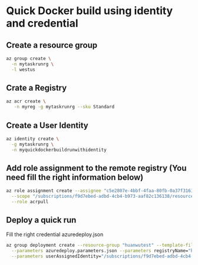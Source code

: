 # Quick Docker build using identity and credential

## Create a resource group

```bash
az group create \
  -n mytaskrunrg \
  -l westus
```

## Crate a Registry

```bash
az acr create \
   -n myreg -g mytaskrunrg --sku Standard
```

## Create a User Identity

```bash
az identity create \
  -g mytaskrunrg \
  -n myquickdockerbuildrunwithidentity
```

## Add role assignment to the remote registry (You need fill the right information below)

```bash
az role assignment create --assignee "c5e2807e-4bbf-4faa-80fb-0a37f316113a" \
  --scope "/subscriptions/f9d7ebed-adbd-4cb4-b973-aaf82c136138/resourceGroups/huanwutest/providers/Microsoft.ContainerRegistry/registries/huanwudftest2" \
  --role acrpull
```

## Deploy a quick run
Fill the right credential azuredeploy.json

```bash
az group deployment create --resource-group "huanwutest" --template-file azuredeploy.json \
  --parameters azuredeploy.parameters.json --parameters registryName="huanwudftest6" --parameters taskRunName="huanwudfwesttaskrun03" \
  --parameters userAssignedIdentity="/subscriptions/f9d7ebed-adbd-4cb4-b973-aaf82c136138/resourcegroups/huanwudfwestgroup/providers/Microsoft.ManagedIdentity/userAssignedIdentities/huanwudfidentity"
```


